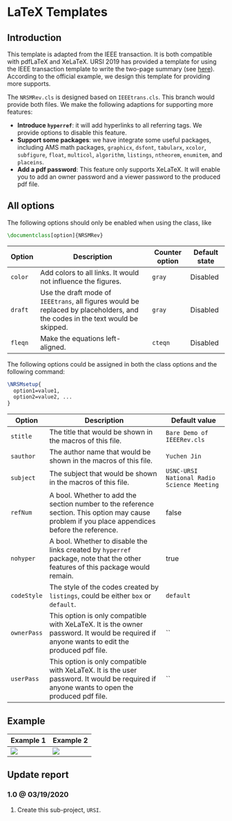 # LaTeX Templates

## Introduction

This template is adapted from the IEEE transaction. It is both compatible with pdfLaTeX and XeLaTeX. URSI 2019 has provided a template for using the IEEE transaction template to write the two-page summary (see [here][ursi]). According to the official example, we design this template for providing more supports.

The `NRSMRev.cls` is designed based on `IEEEtrans.cls`. This branch would provide both files. We make the following adaptions for supporting more features:

* **Introduce `hyperref`**: it will add hyperlinks to all referring tags. We provide options to disable this feature.
* **Support some packages**: we have integrate some useful packages, including AMS math packages, `graphicx`, `dsfont`, `tabularx`, `xcolor`, `subfigure`, `float`, `multicol`, `algorithm`, `listings`, `ntheorem`, `enumitem`, and `placeins`.
* **Add a pdf password**: This feature only supports XeLaTeX. It will enable you to add an owner password and a viewer password to the produced pdf file. 

## All options

The following options should only be enabled when using the class, like

```latex
\documentclass[option]{NRSMRev}
```

| Option | Description | Counter option | Default state |
| -----  |   -----     |      -----     |  -----  |
| `color` | Add colors to all links. It would not influence the figures. | `gray` | Disabled |
| `draft` | Use the draft mode of `IEEEtrans`, all figures would be replaced by placeholders, and the codes in the text would be skipped. | `gray` | Disabled |
| `fleqn` | Make the equations left-aligned. | `cteqn` | Disabled |

The following options could be assigned in both the class options and the following command:

```latex
\NRSMsetup{
  option1=value1,
  option2=value2, ...
}
```

| Option | Description | Default value |
| -----  |   -----     |     -----     |
| `stitle`    | The title that would be shown in the macros of this file. | `Bare Demo of IEEERev.cls` |
| `sauthor`   | The author name that would be shown in the macros of this file. | `Yuchen Jin` |
| `subject`   | The subject that would be shown in the macros of this file. | `USNC-URSI National Radio Science Meeting` |
| `refNum`    | A bool. Whether to add the section number to the reference section. This option may cause problem if you place appendices before the reference. | false |
| `nohyper`   | A bool. Whether to disable the links created by `hyperref` package, note that the other features of this package would remain. | true |
| `codeStyle` | The style of the codes created by `listings`, could be either `box` or `default`. | `default` |
| `ownerPass` | This option is only compatible with XeLaTeX. It is the owner password. It would be required if anyone wants to edit the produced pdf file. | `` |
| `userPass`  | This option is only compatible with XeLaTeX. It is the user password. It would be required if anyone wants to open the produced pdf file. | `` |

## Example

| Example 1 | Example 2 |
| ----- | ----- |
| ![][ex-fig-1] | ![][ex-fig-2] |

## Update report

### 1.0 @ 03/19/2020

1. Create this sub-project, `URSI`.

[ursi]:https://nrsmboulder.org/abstract-submissions
[git-beamer]:https://github.com/cainmagi/UH-beamer-templates

[ex-fig-1]:./display/ursi-1.png
[ex-fig-2]:./display/ursi-2.png